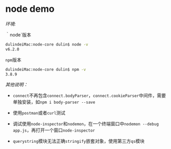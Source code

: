 # node demo

_环境:_

｀node`版本

```bash
dulindeiMac:node-core dulin$ node -v
v6.2.0
```

`npm`版本

```bash
dulindeiMac:node-core dulin$ npm -v
3.8.9
```

_其他说明：_

* `connect`不再包含`connect.bodyParser`，`connect.cookieParser`中间件，需要单独安装，如`npm i body-parser --save`

* 使用`postman`或者`curl`测试

* 调试使用`node-inspector`和`nodemon`，在一个终端窗口中`nodemon --debug app.js`，再打开一个窗口`node-inspector`

* `querystring`模块无法正确`stringify`嵌套对象，使用第三方`qs`模块

